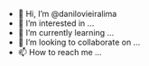 - 👋 Hi, I’m @danilovieiralima
- 👀 I’m interested in ...
- 🌱 I’m currently learning ...
- 💞️ I’m looking to collaborate on ...
- 📫 How to reach me ...

<!---
danilovieiralima/danilovieiralima is a ✨ special ✨ repository because its `README.md` (this file) appears on your GitHub profile.
You can click the Preview link to take a look at your changes.
--->

